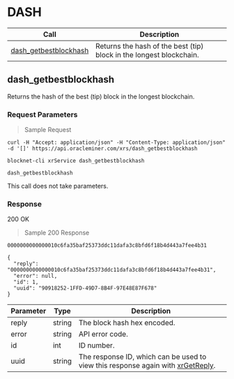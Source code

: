 # DASH

Call                                                                                | Description
------------------------------------------------------------------------------------|----------------------------------------------------------------------------------
[dash_getbestblockhash](#dash_getbestblockhash)                                       | Returns the hash of the best (tip) block in the longest blockchain.





## dash_getbestblockhash

Returns the hash of the best (tip) block in the longest blockchain.

### Request Parameters

> Sample Request

```shell
curl -H "Accept: application/json" -H "Content-Type: application/json" -d '[]' https://api.oracleminer.com/xrs/dash_getbestblockhash
```

```plaintext
blocknet-cli xrService dash_getbestblockhash
```
<code class="api-call">dash_getbestblockhash</code>

This call does not take parameters.


### Response

<aside class="success">
200 OK
</aside>

> Sample 200 Response

```shell
0000000000000010c6fa35baf25373ddc11dafa3c8bfd6f18b4d443a7fee4b31
```

```plaintext
{
  "reply": "0000000000000010c6fa35baf25373ddc11dafa3c8bfd6f18b4d443a7fee4b31",
  "error": null,
  "id": 1,
  "uuid": "90918252-1FFD-49D7-8B4F-97E48E87F678"
}
```

Parameter      | Type          | Description
---------------|---------------|-------------
reply          | string        | The block hash hex encoded.
error          | string        | API error code.
id             | int           | ID number.
uuid           | string        | The response ID, which can be used to view this response again with [xrGetReply](https://api.blocknet.co/#xrgetreply).
